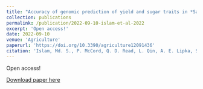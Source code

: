 ```yaml
---
title: "Accuracy of genomic prediction of yield and sugar traits in *Saccharum* spp. hybrids"
collection: publications
permalink: /publication/2022-09-10-islam-et-al-2022
excerpt: 'Open access!'
date: 2022-09-10
venue: 'Agriculture'
paperurl: 'https://doi.org/10.3390/agriculture12091436'
citation: 'Islam, Md. S., P. McCord, Q. D. Read, L. Qin, A. E. Lipka, S. Sood, J. Todd, and M. Olatoye. 2022. Accuracy of genomic prediction of yield and sugar traits in *Saccharum* spp. hybrids. Agriculture 12:1436. DOI: 10.3390/agriculture12091436.'
---
```

Open access!

[Download paper here](https://doi.org/10.3390/agriculture12091436)
